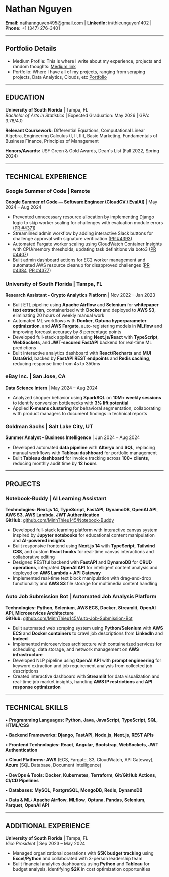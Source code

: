 # Nathan Nguyen

**Email:** nathannguyen495@gmail.com | **LinkedIn:** in/thieunguyen1402 | **Phone:** +1 (347) 276-3401 

---
## Portfolio Details
- Medium Profile: This is where I write about my experience, projects and random thoughts: [Medium link](https://medium.com/@minhthieu135)
- Portfolio: Where I have all of my projects, ranging from scraping projects, Data Analytics, Clouds, etc [Portfolio](https://gifted-quiet-50b.notion.site/Thieu-Nguyen-Completed-Profile-ad9fa96821aa4f74a34d9946f56ff484)
---

## EDUCATION

**University of South Florida** | Tampa, FL  
*Bachelor of Arts in Statistics* | Expected Graduation: May 2026 | GPA: 3.76/4.0 

**Relevant Coursework:** Differential Equations, Computational Linear Algebra, Engineering Calculus (I, II, III), Basic Marketing, Fundamentals of Business Finance, Principles of Management

**Honors/Awards:** USF Green & Gold Awards, Dean's List (Fall 2022, Spring 2024)

---

## TECHNICAL EXPERIENCE

### Google Summer of Code | Remote
**[Google Summer of Code — Software Engineer (CloudCV / EvalAI)](https://medium.com/@minhthieu135/my-journey-into-gsoc-2024-enhancing-evalai-with-cloudcv-569cac449930)** | May 2024 – Aug 2024
- Prevented unnecessary resource allocation by implementing Django logic to skip worker scaling for challenges with evaluation module errors ([PR #4371](https://github.com/Cloud-CV/EvalAI/pull/4371))
- Streamlined admin workflow by adding interactive Slack buttons for challenge approval with signature verification ([PR #4393](https://github.com/Cloud-CV/EvalAI/pull/4393))
- Automated Fargate worker scaling using CloudWatch Container Insights with CPU/memory thresholds, updating task definitions via boto3 ([PR #4407](https://github.com/Cloud-CV/EvalAI/pull/4407))
- Built admin dashboard actions for EC2 worker management and automated AWS resource cleanup for disapproved challenges ([PR #4384](https://github.com/Cloud-CV/EvalAI/pull/4384), [PR #4377](https://github.com/Cloud-CV/EvalAI/pull/4377))

### University of South Florida | Tampa, FL
**Research Assistant - Crypto Analytics Platform** | Nov 2022 – Jan 2023
- Built ETL pipeline using **Apache Airflow** and **Selenium** for **whitepaper text extraction**, containerized with **Docker** and deployed to **AWS S3**, eliminating 20 hours of weekly manual work
- Automated ML workflows with **Docker**, **Optuna hyperparameter optimization**, and **AWS Fargate**, auto-registering models in **MLflow** and improving forecast accuracy by 8 percentage points  
- Developed full-stack application using **Next.js/React** with **TypeScript**, **WebSockets**, and **JWT-secured FastAPI** backend for real-time ML predictions
- Built interactive analytics dashboard with **React/Recharts** and **MUI DataGrid**, backed by **FastAPI REST endpoints** and **Redis caching**, reducing response time from 4s to 350ms

### eBay Inc. | San Jose, CA
**Data Science Intern** | May 2024 – Aug 2024
- Analyzed shopper behavior using **SparkSQL** on **10M+ weekly sessions** to identify conversion bottlenecks with **3% lift potential**
- Applied **K-means clustering** for behavioral segmentation, collaborating with product managers to document findings in technical reports

### Goldman Sachs | Salt Lake City, UT
**Summer Analyst – Business Intelligence** | Jun 2024 – Aug 2024
- Developed automated **data pipeline** with **Alteryx** and **SQL**, replacing manual workflows with **Tableau dashboard** for portfolio management
- Built **Tableau dashboard** for invoice tracking across **100+ clients**, reducing monthly audit time by **12 hours**

---

## PROJECTS

### Notebook-Buddy | AI Learning Assistant
**Technologies:** **Next.js 14**, **TypeScript**, **FastAPI**, **DynamoDB**, **OpenAI API**, **AWS S3**, **AWS Lambda**, **JWT Authentication**  
**GitHub:** [github.com/MinhThieu145/Notebook-Buddy](https://github.com/MinhThieu145/Notebook-Buddy)
- Developed full-stack learning platform with interactive canvas system inspired by **Jupyter notebooks** for educational content manipulation and **AI-powered insights**
- Built responsive frontend using **Next.js 14** with **TypeScript**, **Tailwind CSS**, and custom **React hooks** for real-time canvas interactions and collaborative editing
- Designed RESTful backend with **FastAPI** and **DynamoDB** for **CRUD operations**, integrated **OpenAI API** for intelligent content analysis and deployed on **AWS Lambda + API Gateway**
- Implemented real-time text block manipulation with drag-and-drop functionality and **AWS S3** file storage for multimedia content handling

### Auto Job Submission Bot | Automated Job Analysis Platform
**Technologies:** **Python**, **Selenium**, **AWS ECS**, **Docker**, **Streamlit**, **OpenAI API**, **Microservices Architecture**  
**GitHub:** [github.com/MinhThieu145/Auto-Job-Submission-Bot](https://github.com/MinhThieu145/Auto-Job-Submission-Bot)
- Built automated web scraping system using **Python/Selenium** with **AWS ECS** and **Docker containers** to crawl job descriptions from **LinkedIn** and **Indeed**
- Implemented microservices architecture with containerized services for scheduling, data storage, and network management on **AWS infrastructure**
- Developed NLP pipeline using **OpenAI API** with **prompt engineering** for keyword extraction and job requirement analysis from collected job descriptions  
- Created interactive dashboard with **Streamlit** for data visualization and real-time job market insights, handling **AWS IP restrictions** and **API response optimization**

---

## TECHNICAL SKILLS

• **Programming Languages:** **Python**, **Java**, **JavaScript**, **TypeScript**, **SQL**, **HTML/CSS**

• **Backend Frameworks:** **Django**, **FastAPI**, **Node.js**, **Next.js**, **REST APIs**

• **Frontend Technologies:** **React**, **Angular**, **Bootstrap**, **WebSockets**, **JWT Authentication**

• **Cloud Platforms:** **AWS** (ECS, Fargate, S3, CloudWatch, API Gateway), **Azure** (SQL Database, Document Intelligence)

• **DevOps & Tools:** **Docker**, **Kubernetes**, **Terraform**, **Git/GitHub Actions**, **CI/CD Pipelines**

• **Databases:** **MySQL**, **PostgreSQL**, **MongoDB**, **Redis**, **DynamoDB**

• **Data & ML:** **Apache Airflow**, **MLflow**, **Optuna**, **Pandas**, **Selenium**, **Parquet**, **OpenAI API**

---

## ADDITIONAL EXPERIENCE

**University of South Florida** | Tampa, FL  
*Vice President* | Sep 2023 – May 2024
- Managed organizational operations with **$5K budget tracking** using **Excel/Python** and collaborated with 3-person leadership team
- Built financial analytics dashboards using **Python** and **Tableau** for budget analysis, identifying **$2K** in cost optimization opportunities

